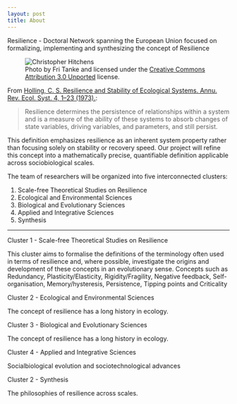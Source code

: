 ```yaml
---
layout: post
title: About
---
```


Resilience - Doctoral Network spanning the European Union focused on formalizing, implementing and synthesizing the concept of Resilience


<figure>
  <img alt="Christopher Hitchens" src="{{ '/assets/images/resilience.png' | relative_url }}" />
  <figcaption>
    Photo by Fri Tanke and licensed under the <a href="https://creativecommons.org/licenses/by/3.0/deed.en">Creative Commons Attribution 3.0 Unported</a> license.
  </figcaption>
</figure>

From [Holling, C. S. Resilience and Stability of Ecological Systems. Annu. Rev. Ecol. Syst. 4, 1–23 (1973).](https://www.annualreviews.org/docserver/fulltext/ecolsys/4/1/annurev.es.04.110173.000245.pdf?expires=1723061613&id=id&accname=ar-271826&checksum=44C08A36BDB1AB1AF38727827D2ADE11):

>Resilience determines the persistence of relationships within a system and is a measure of the ability of these systems to absorb changes of state variables, driving variables, and parameters, and still persist.

This definition emphasizes resilience as an inherent system property rather than focusing solely on stability or recovery speed. 
Our project will refine this concept into a mathematically precise, quantifiable definition applicable across sociobiological scales.

The team of researchers will be organized into five interconnected clusters:

1.	Scale-free Theoretical Studies on Resilience
2.	Ecological and Environmental Sciences
3.	Biological and Evolutionary Sciences
4.	Applied and Integrative Sciences
5.	Synthesis


---

Cluster 1 - Scale-free Theoretical Studies on Resilience

This cluster aims to formalise the definitions of the terminology often used in terms of resilience and, where possible, investigate the origins and development of these concepts in an evolutionary sense.
Concepts such as Redundancy, Plasticity/Elasticity, Rigidity/Fragility,
Negative feedback,
Self-organisation, Memory/hysteresis, Persistence, Tipping points and Criticality

Cluster 2 -  Ecological and Environmental Sciences

The concept of resilience has a long history in ecology.

Cluster 3 -  Biological and Evolutionary Sciences

The concept of resilience has a long history in ecology.

Cluster 4 - Applied and Integrative Sciences

Socialbiological evolution and sociotechnological advances

Cluster 2 -  Synthesis

The philosophies of resilience across scales.